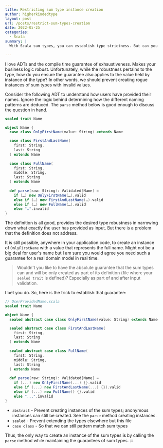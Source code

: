 ```yaml
---
title: Restricting sum type instance creation
author: higherkindedtype
layout: post
url: /posts/restrict-sum-types-creation
date: 2022-05-25
categories:
  - Scala
summary: |
  With Scala sum types, you can establish type strictness. But can you restrict creation of instances of sum types? So that you can guarantee that the values they hold pertain to the types defined.

---
```


I love ADTs and the compile time guarantee of exhaustiveness. Makes your business logic robust. Unfortunately, while the robustness pertains to the type, how do you ensure the guarantee also applies to the value held by instance of the type? In other words, we should prevent creating rogue instances of sum types with invalid values.

Consider the following ADT to understand how users have provided their names.  Ignore the logic behind determining how the different naming patterns are deduced. The `parse` method below is good enough to discuss the question in hand.

```scala
sealed trait Name

object Name {
  case class OnlyFirstName(value: String) extends Name

  case class FirstAndLastName(
    first: String,
    last: String
  ) extends Name
  
  case class FullName(
    first: String,
    middle: String,
    last: String
  ) extends Name
  
  def parse(raw: String): Validated[Name] = 
    if (…) new OnlyFirstName(…).valid
    else if (…) new FirstAndLastName(…).valid
    else if (…) new FullName(…).valid
    else "…".invalid
}
```

The definition is all good, provides the desired type robustness in narrowing down what exactly the user has provided as input. But there is a problem that the definition does not address.

It is still possible, anywhere in your application code, to create an instance of `OnlyFirstName` with a value that represents the full name. Might not be a big deal for user's name but I am sure you would agree you need such a guarantee for a real domain model in real time. 

> Wouldn't you like to have the absolute guarantee that the sum types can and will be only created as part of its definition (file where your `sealed trait` is defined)? Especially as part of and after input validation.

I bet you do. So, here is the trick to establish that guarantee:

```scala
// UserProvidedName.scala
sealed trait Name

object Name {
  sealed abstract case class OnlyFirstName(value: String) extends Name

  sealed abstract case class FirstAndLastName(
    first: String,
    last: String
  ) extends Name
  
  sealed abstract case class FullName(
    first: String,
    middle: String,
    last: String
  ) extends Name
  
  def parse(raw: String): Validated[Name] = 
    if (...) new OnlyFirstName(...) {}.valid
    else if (...) new FirstAndLastName(...) {}).valid
    else if (...) new FullName() {}.valid
    else "...".invalid
}
```

  * `abstract` - Prevent creating instances of the sum types; anonymous instances can still be created. See the `parse` method creating instances.
  * `sealed` - Prevent extending the types elsewhere but this file
  * `case class` - So that we can still pattern match sum types

Thus, the only way to create an instance of the sum types is by calling the `parse` method while maintaining the guarantees of sum types. 💥